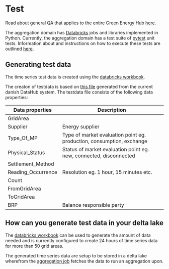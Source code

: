 # Test

Read about general QA that applies to the entire Green Energy Hub [here](https://github.com/Energinet-DataHub/green-energy-hub/blob/main/docs/qa.md).

The aggregation domain has [Databricks](https://databricks.com/) jobs and libraries implemented in Python. Currently, the aggregation domain has a test suite of [pytest](https://pytest.org/) unit tests. Information about and instructions on how to execute these tests are outlined [here](./source/databricks/readme.md).

## Generating test data

The time series test data is created using the [databricks workbook](./source/databricks/test_data_creation/data_creator.py).

The creaton of testdata is based on [this file](./source/databricks/test_data_creation/test_data_csv.csv) generated from the current danish DataHub system. The testdata file consists of the following data properties:

| Data properties | Description |
| ----------- | ----------- |
| GridArea |  |
| Supplier | Energy supplier |
| Type_Of_MP | Type of market evaluation point eg. production, consumption, exchange |
| Physical_Status | Status of market evaluation point eg. new, connected, disconnected |  
| Settlement_Method |  |
| Reading_Occurrence | Resolution eg. 1 hour, 15 minutes etc. |
| Count |  |
| FromGridArea |  |
| ToGridArea |  |
| BRP | Balance responsible party |

## How can you generate test data in your delta lake

The [databricks workbook](./source/databricks/test_data_creation/data_creator.py) can be used to generate the amount of data needed and is currently configured to create 24 hours of time series data for more than 50 grid areas.

The generated time series data are setup to be stored in a delta lake wherefrom the [aggregation job](./source/databricks/aggregation-jobs/aggregation_trigger.py) fetches the data to run an aggregation upon.
